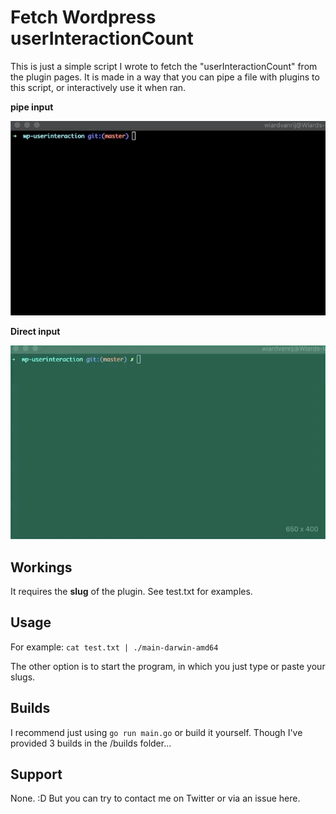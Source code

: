 # Fetch Wordpress userInteractionCount

This is just a simple script I wrote to fetch the "userInteractionCount" from the plugin pages. 
It is made in a way that you can pipe a file with plugins to this script, or interactively use it when ran.

**pipe input**

![Pipe example](https://raw.githubusercontent.com/wiardvanrij/Fetch-Wordpress-userInteractionCount/master/img/pipe-example.gif)

**Direct input**

![Live example](https://raw.githubusercontent.com/wiardvanrij/Fetch-Wordpress-userInteractionCount/master/img/live-example.gif)


## Workings

It requires the **slug** of the plugin. See test.txt for examples.

## Usage

For example:  `cat test.txt | ./main-darwin-amd64`

The other option is to start the program, in which you just type or paste your slugs.

## Builds

I recommend just using `go run main.go` or build it yourself. Though I've provided 3 builds in the /builds folder... 

## Support

None. :D But you can try to contact me on Twitter or via an issue here.